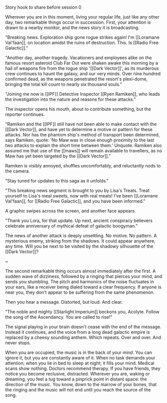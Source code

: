 Story hook to share before session 0

Wherever you are in this moment, living your regular life, just like any other day, two remarkable things occur in succession. First, your attention is drawn to a nearby monitor, and the news story it is broadcasting. 

"Breaking news. Exploration ship gone rogue strikes again! I'm [[Loramane Val'faan]], on location amidst the ruins of destruction. This. Is [[Radio Free Galactic]]."

"Another day, another tragedy. Vacationers and employees alike on the famous resort asteroid Club Far Out were shaken awake this morning by a hail of weapons fire from the rogue ship '[[Dark Vector]]', as its murderous crew continues to haunt the galaxy, and our very minds. Over nine hundred confirmed dead, as the weapons penetrated the resort's plexi-dome, bringing the total kill count to nearly six thousand souls."

"Joining me now is [[IPF]] Detective Inspector [[Ryen Ramiken]], who leads the investigation into the nature and reasons for these attacks."

The inspector opens his mouth, about to contribute something, but the reporter continues.

"Ramiken and the [[IPF]] still have not been able to make contact with the [[Dark Vector]], and have yet to determine a motive or pattern for these attacks. Nor has the phantom ship's method of transport been determined, says Ramiken, quote: 'No Maw was in close enough proximity to the last two attacks to explain the short time between them.' Unquote. Ramiken also assured me that use of the [[maws]] will remain available to travellers, as no Maw has yet been targeted by the [[Dark Vector]]."

Ramiken is visibly annoyed, shuffles uncomfortably, and reluctantly nods to the camera.

"Stay tuned for updates to this saga as it unfolds."

"This breaking news segment is brought to you by Lisa's Treats. Treat yourself to Lisa's meal sweets, now with real meats! I've been [[Loramane Val'faan]], for [[Radio Free Galactic]], and you have been informed."

A graphic swipes across the screen, and another face appears.

"Thank you Lora, for that update. Up next, ancient conspiracy believers celebrate anniversary of mythical defeat of galactic boogyman."

The news of another attack is deeply unsettling. No motive. No pattern. A mysterious enemy, striking from the shadows. It could appear anywhere, any time. Will you be next to be visited by the shadowy silhouette of the [[Dark Vector]]?

~

The second remarkable thing occurs almost immediately after the first. A sudden wave of dizziness, followed by a ringing that pierces your mind, and sends you stumbling. The pitch and harmonics of the noise fluctuates in your ears, like a receiver being dialed toward a clear frequency. If anyone is near you, they don't appear to be suffering from the same phenomenon.

Then you hear a message. Distorted, but loud. And clear.

"The noble and mighty [[Starlight Imperium]] beckons you, Acolyte. Follow the song of the Ascendancy. You are called to rise!"

The signal playing in your brain doesn't cease with the end of the message. Instead it continues, and the voice from a long dead galactic empire is replaced by a cheesy sounding anthem. Which repeats. Over and over. And never stops.

When you are occupied, the music is in the back of your mind. You can ignore it, but you are constantly aware of it. When no task demands your attention; when you lie in bed to sleep at night; it fills your mind. Medical scans show nothing. Doctors recommend therapy. If you have friends, they notice you become reclusive, distracted. Wherever you are, waking or dreaming, you feel a tug toward a pinprick point in distant space: the direction of the music. You know, down to the marrow of your bones, that the ringing and the music will not end until you reach the source of the song.